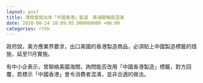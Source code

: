 ```yaml
---
layout: post
title: 港商曾提出改「中國香港」製造　美海關稱易混淆
date: 2020-08-24 18:09:05.000000000 +08:00
categories: rthk
---
```


政府說，美方應業界要求，出口美國的香港製造商品，必須貼上中國製造標籤的措施，延至11月實施。

有中小企表示，曾聯絡美國海關，詢問能否改用「中國香港製造」標籤，對方回覆，若標示「中國香港」會令消費者混淆，並非合適的做法。
